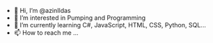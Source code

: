 - 👋 Hi, I’m @azinIldas
- 👀 I’m interested in Pumping and Programming
- 🌱 I’m currently learning C#, JavaScript, HTML, CSS, Python, SQL...
- 📫 How to reach me ...

<!---
azinIldas/azinIldas is a ✨ special ✨ repository because its `README.md` (this file) appears on your GitHub profile.
You can click the Preview link to take a look at your changes.
--->
